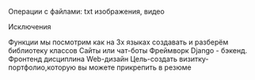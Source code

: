 Операции с файлами: txt изображения, видео

Исключения

Функции мы посмотрим как на 3х языках создавать и разберём библиотеку классов
 Сайты или чат-боты
 Фреймворк Django - бэкенд. Фронтенд дисциплина Web-дизайн
 Цель-создать визитку-портфолио,которую вы можете прикрепить в резюме
